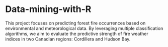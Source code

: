 # Data-mining-with-R
This project focuses on predicting forest fire occurrences based on environmental and meteorological data. By leveraging multiple classification algorithms, we aim to evaluate the predictive strength of fire weather indices in two Canadian regions: Cordillera and Hudson Bay.
